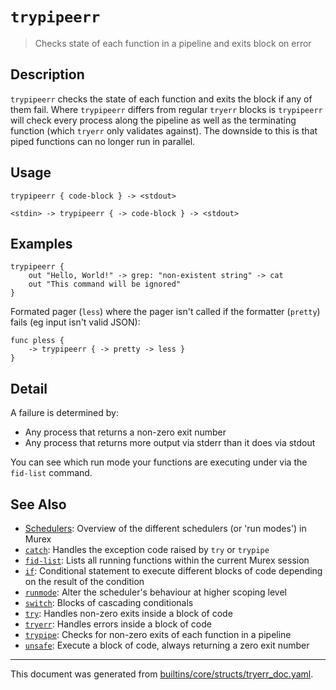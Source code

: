 # `trypipeerr`

> Checks state of each function in a pipeline and exits block on error

## Description

`trypipeerr` checks the state of each function and exits the block if any of them
fail. Where `trypipeerr` differs from regular `tryerr` blocks is `trypipeerr` will
check every process along the pipeline as well as the terminating function (which
`tryerr` only validates against). The downside to this is that piped functions can
no longer run in parallel.

## Usage

```
trypipeerr { code-block } -> <stdout>

<stdin> -> trypipeerr { -> code-block } -> <stdout>
```

## Examples

```
trypipeerr {
    out "Hello, World!" -> grep: "non-existent string" -> cat
    out "This command will be ignored"
}
```

Formated pager (`less`) where the pager isn't called if the formatter (`pretty`) fails (eg input isn't valid JSON):

```
func pless {
    -> trypipeerr { -> pretty -> less }
}
```

## Detail

A failure is determined by:

* Any process that returns a non-zero exit number
* Any process that returns more output via stderr than it does via stdout

You can see which run mode your functions are executing under via the `fid-list`
command.

## See Also

* [Schedulers](../user-guide/schedulers.md):
  Overview of the different schedulers (or 'run modes') in Murex
* [`catch`](../commands/catch.md):
  Handles the exception code raised by `try` or `trypipe`
* [`fid-list`](../commands/fid-list.md):
  Lists all running functions within the current Murex session
* [`if`](../commands/if.md):
  Conditional statement to execute different blocks of code depending on the result of the condition
* [`runmode`](../commands/runmode.md):
  Alter the scheduler's behaviour at higher scoping level
* [`switch`](../commands/switch.md):
  Blocks of cascading conditionals
* [`try`](../commands/try.md):
  Handles non-zero exits inside a block of code
* [`tryerr`](../commands/tryerr.md):
  Handles errors inside a block of code
* [`trypipe`](../commands/trypipe.md):
  Checks for non-zero exits of each function in a pipeline
* [`unsafe`](../commands/unsafe.md):
  Execute a block of code, always returning a zero exit number

<hr/>

This document was generated from [builtins/core/structs/tryerr_doc.yaml](https://github.com/lmorg/murex/blob/master/builtins/core/structs/tryerr_doc.yaml).